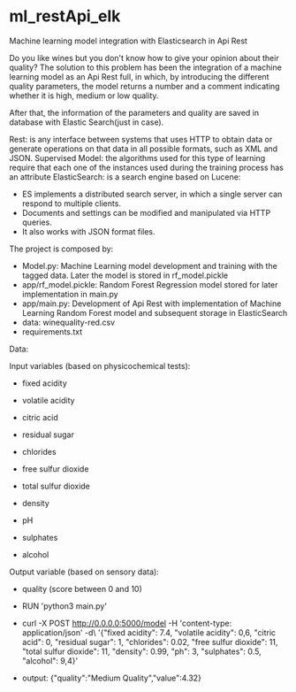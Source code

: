# ml_restApi_elk
Machine learning model integration with Elasticsearch in Api Rest
    
Do you like wines but you don't know how to give your opinion about their quality?
The solution to this problem has been the integration of a machine learning model as an Api Rest full, in which, by introducing the different quality parameters, the model returns a number and a comment indicating whether it is high, medium or low quality.

After that, the information of the parameters and quality are saved in database with Elastic Search(just in case).

Rest: is any interface between systems that uses HTTP to obtain data or generate operations on that data in all possible formats, such as XML and JSON.
Supervised Model: the algorithms used for this type of learning require that each one of the instances used during the training process has an attribute
ElasticSearch: is a search engine based on Lucene:
   - ES implements a distributed search server, in which a single server can respond to
     multiple clients.
   - Documents and settings can be modified and manipulated via HTTP queries.
   - It also works with JSON format files.
   
   
The project is composed by:

  - Model.py: Machine Learning model development and training with the tagged data. Later the model is stored in rf_model.pickle
  - app/rf_model.pickle:  Random Forest Regression model stored for later implementation in main.py
  - app/main.py: Development of Api Rest with implementation of Machine Learning Random Forest model and subsequent storage in ElasticSearch
  - data: winequality-red.csv
  - requirements.txt
  
Data:

Input variables (based on physicochemical tests):
  
  - fixed acidity

  - volatile acidity

  - citric acid

  - residual sugar

  - chlorides

  - free sulfur dioxide

  - total sulfur dioxide

  - density

  - pH

  - sulphates

  - alcohol
  
Output variable (based on sensory data):

  - quality (score between 0 and 10)
  
 - RUN 'python3 main.py'
 - curl -X POST http://0.0.0.0:5000/model -H 'content-type: application/json' -d\ '{"fixed acidity": 7.4, "volatile acidity": 0,6, "citric acid": 0, "residual sugar": 1, "chlorides": 0.02, "free sulfur dioxide": 11, "total sulfur dioxide": 11, "density": 0.99, "ph": 3, "sulphates": 0.5, "alcohol": 9,4}'
- output: {"quality":"Medium Quality","value":4.32}




